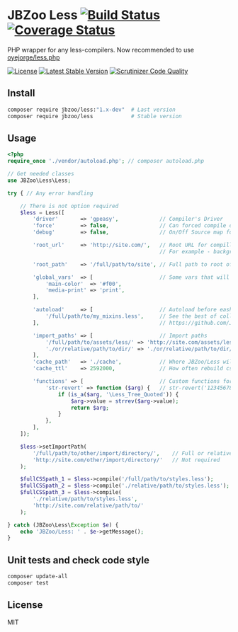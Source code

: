 # JBZoo Less  [![Build Status](https://travis-ci.org/JBZoo/Less.svg?branch=master)](https://travis-ci.org/JBZoo/Less)      [![Coverage Status](https://coveralls.io/repos/github/JBZoo/Less/badge.svg?branch=master)](https://coveralls.io/github/JBZoo/Less?branch=master)

PHP wrapper for any less-compilers. Now recommended to use [oyejorge/less.php](https://github.com/oyejorge/less.php)

[![License](https://poser.pugx.org/JBZoo/Less/license)](https://packagist.org/packages/JBZoo/Less)  [![Latest Stable Version](https://poser.pugx.org/JBZoo/Less/v/stable)](https://packagist.org/packages/JBZoo/Less) [![Scrutinizer Code Quality](https://scrutinizer-ci.com/g/JBZoo/Less/badges/quality-score.png?b=master)](https://scrutinizer-ci.com/g/JBZoo/Less/?branch=master)

## Install
```sh
composer require jbzoo/less:"1.x-dev"  # Last version
composer require jbzoo/less            # Stable version
```

## Usage
```php
<?php
require_once './vendor/autoload.php'; // composer autoload.php

// Get needed classes
use JBZoo\Less\Less;

try { // Any error handling

    // There is not option required
    $less = Less([
        'driver'       => 'gpeasy',             // Compiler's Driver
        'force'        => false,                // Can forced compile on each compile() calling
        'debug'        => false,                // On/Off Source map for browser debug console

        'root_url'     => 'http://site.com/',   // Root URL for compilled CSS files
                                                // For example - background:url('http://site.com/image.png')

        'root_path'    => '/full/path/to/site', // Full path to root of web directory

        'global_vars'  => [                     // Some vars that will be in all less files
            'main-color'  => '#f00',
            'media-print' => 'print',
        ],

        'autoload'     => [                     // Autoload before eash compiling
            '/full/path/to/my_mixins.less',     // See the best of collection here
        ],                                      // https://github.com/JBZoo/JBlank/tree/master/less/misc

        'import_paths' => [                     // Import paths
            '/full/path/to/assets/less/' => 'http://site.com/assets/less/',
            './or/relative/path/to/dir/' => './or/relative/path/to/dir/',
        ],
        'cache_path'   => './cache',            // Where JBZoo/Less will save compiled CSS-files
        'cache_ttl'    => 2592000,              // How often rebuild css files (in seconds)

        'functions' => [                        // Custom functions for less (only for gpeasy!)
            'str-revert' => function ($arg) {   // str-revert('1234567890'); => '0987654321';
                if (is_a($arg, '\Less_Tree_Quoted')) {
                    $arg->value = strrev($arg->value);
                    return $arg;
                }
            },
        ],
    ]);

    $less->setImportPath(
        '/full/path/to/other/import/directory/',    // Full or relative path
        'http://site.com/other/import/directory/'   // Not required
    );

    $fullCSSpath_1 = $less->compile('/full/path/to/styles.less');       // Basepath from config
    $fullCSSpath_2 = $less->compile('./relative/path/to/styles.less');  // OR relative path
    $fullCSSpath_3 = $less->compile(
        './relative/path/to/styles.less',
        'http://site.com/relative/path/to/'                             // Force base path for any URLs
    );

} catch (JBZoo\Less\Exception $e) {
    echo 'JBZoo/Less: ' . $e->getMessage();
}

```


## Unit tests and check code style
```sh
composer update-all
composer test
```


## License

MIT
